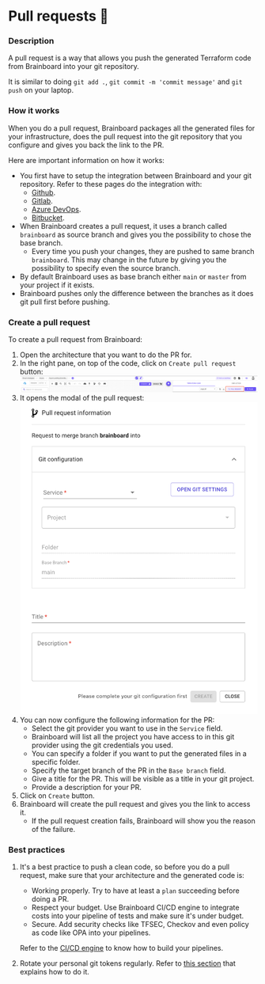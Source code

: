 # Pull requests 📨

### Description

A pull request is a way that allows you push the generated Terraform code from Brainboard into your git repository.

It is similar to doing `git add .`, `git commit -m 'commit message'` and `git push` on your laptop.

### How it works

When you do a pull request, Brainboard packages all the generated files for your infrastructure, does the pull request into the git repository that you configure and gives you back the link to the PR.

Here are important information on how it works:

* You first have to setup the integration between Brainboard and your git repository. Refer to these pages do the integration with:
  * [Github](https://gitlab.com/brainboard/brainboard/-/blob/main/git-configuration/git-apps/README.md).
  * [Gitlab](https://gitlab.com/brainboard/brainboard/-/blob/main/git-configuration/personal-git-tokens/README.md#gitlab).
  * [Azure DevOps](https://gitlab.com/brainboard/brainboard/-/blob/main/git-configuration/personal-git-tokens/README.md#azure-devops).
  * [Bitbucket](https://gitlab.com/brainboard/brainboard/-/blob/main/git-configuration/personal-git-tokens/README.md#bitbucket).
* When Brainboard creates a pull request, it uses a branch called `brainboard` as source branch and gives you the possibility to chose the base branch.
  * Every time you push your changes, they are pushed to same branch `brainboard`. This may change in the future by giving you the possibility to specify even the source branch.
* By default Brainboard uses as base branch either `main` or `master` from your project if it exists.
* Brainboard pushes only the difference between the branches as it does git pull first before pushing.

### Create a pull request

To create a pull request from Brainboard:

1. Open the architecture that you want to do the PR for.
2. In the right pane, on top of the code, click on `Create pull request` button: ![Create pull request button](../.gitbook/assets/create-pull-request-button.png)
3. It opens the modal of the pull request: ![Create pull request button](../.gitbook/assets/pull-request-modal.png)
4. You can now configure the following information for the PR:
   * Select the git provider you want to use in the `Service` field.
   * Brainboard will list all the project you have access to in this git provider using the git credentials you used.
   * You can specify a folder if you want to put the generated files in a specific folder.
   * Specify the target branch of the PR in the `Base branch` field.
   * Give a title for the PR. This will be visible as a title in your git project.
   * Provide a description for your PR.
5. Click on `Create` button.
6. Brainboard will create the pull request and gives you the link to access it.
   * If the pull request creation fails, Brainboard will show you the reason of the failure.

### Best practices

1.  It's a best practice to push a clean code, so before you do a pull request, make sure that your architecture and the generated code is:

    * Working properly. Try to have at least a `plan` succeeding before doing a PR.
    * Respect your budget. Use Brainboard CI/CD engine to integrate costs into your pipeline of tests and make sure it's under budget.
    * Secure. Add security checks like TFSEC, Checkov and even policy as code like OPA into your pipelines.

    Refer to the [CI/CD engine](https://gitlab.com/brainboard/brainboard/-/blob/main/ci-cd-engine/README.md) to know how to build your pipelines.
2. Rotate your personal git tokens regularly. Refer to [this section](https://gitlab.com/brainboard/brainboard/-/blob/main/git-configuration/personal-git-tokens/README.md#edit-token) that explains how to do it.

